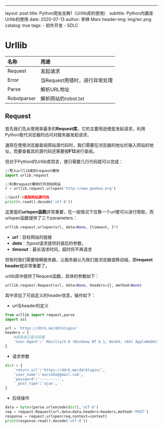 ---
layout:     post
title:      Python爬虫宝典1（Urllib库的使用）
subtitle:   Python内置库Urllib的使用
date:       2020-07-13
author:     李峥 Mars
header-img: img/wc.png
catalog: true
tags:
    - 软件开发
    - SDLC


# Urllib

|名称|用途|
|:----|:----|
|Request |发起请求|
|Error   |当Request用错时，进行异常处理|
|Parse   |解析URL地址|
|Robotparser|解析网站的robot.txt|

## Request

首先我们先从使用率最多的**Request库**，它的主要用途便是发起请求，利用Python取代浏览器的访问对服务器发起请求。

通常在使用浏览器查阅网站源代码时，我们需要在浏览器的地址栏输入网站的地址，而要查看其的源代码还需要按**F12**进行查阅。

但对于Python的Urllib库而言，便只需要几行代码就可以完成：

```python
//导入urllib库的request模块
import urlib.request

//利用request模块打开目标网站
r = urllib.request.urlopen('http://www.geekoo.org')

//以utf-8读取网站源代码
print(r.read().decode('utf-8'))
```

这里面的**urlopen函数**非常重要，在一般情况下仅靠一个url便可以进行爬取，而urlopen函数提供了三个parameters：

```python
urllib.request.urlopen(url, data=None, [timeout, ]*)
```

- ***url***：目标网站的链接
- ***data***：为post请求提供封装后的参数，
- ***timeout***：最长请求时间，超时将不再请求

但有时我们需要隐瞒服务器，让服务器认为我们是浏览器或移动端，那**request header**就非常重要了。

urilib库中提供了Request函数，具体的参数如下：

```python
urllib.request.Request(url, data=None, headers={}, method=None)
```

其中添加了可自定义的header信息，操作如下：

- url与header的定义

```python
from urllib import request,parse
import ssl

url = 'https://ddrk.me/ddrklogin/'
headers = {
    #假装自己是浏览器
    'User-Agent':' Mozilla/5.0 (Windows NT 6.1; Win64; x64) AppleWebKit/537.36 (KHTML, like Gecko) Chrome/71.0.3578.98 Safari/537.36',
}
```

- 请求参数

```python
dict = {
    'return_url':'https://ddrk.me/ddrklogin/',
    'user_name':'mars16x@gmail.com',
    'password':'---------',
    '_post_type':'ajax',
}
```

- 后续操作

```python
data = bytes(parse.urlencode(dict),'utf-8')
req = request.Request(url,data=data,headers=headers,method='POST')
response = request.urlopen(req,context=context)
print(response.read().decode('utf-8'))
```
